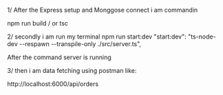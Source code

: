 1/ After the Express setup and Monggose connect i am commandin 

npm run build /  or tsc

2/ secondly i am run my terminal
npm run start:dev
"start:dev": "ts-node-dev --respawn --transpile-only ./src/server.ts",

After the command server is running



3/ then i am data fetching using postman like:

http://localhost:6000/api/orders